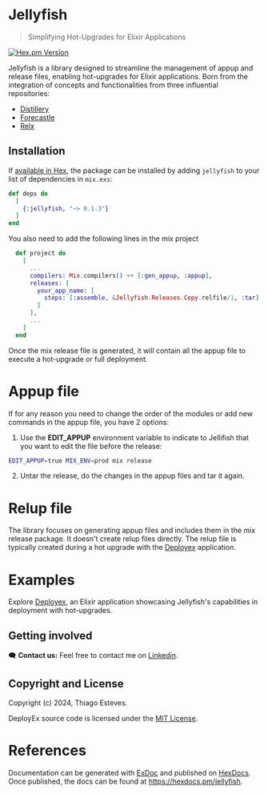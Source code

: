 # Jellyfish

> Simplifying Hot-Upgrades for Elixir Applications

[![Hex.pm Version](http://img.shields.io/hexpm/v/jellyfish.svg?style=flat)](https://hex.pm/packages/jellyfish)

Jellyfish is a library designed to streamline the management of appup and release files, enabling hot-upgrades for Elixir applications. Born from the integration of concepts and functionalities from three influential repositories:

 * [Distillery](https://github.com/bitwalker/distillery)
 * [Forecastle](https://github.com/ausimian/forecastle)
 * [Relx](https://github.com/erlware/relx/blob/main/priv/templates/install_upgrade_escript)

## Installation

If [available in Hex](https://hex.pm/docs/publish), the package can be installed
by adding `jellyfish` to your list of dependencies in `mix.exs`:

```elixir
def deps do
  [
    {:jellyfish, "~> 0.1.3"}
  ]
end
```

You also need to add the following lines in the mix project
```elixir
  def project do
    [
      ...
      compilers: Mix.compilers() ++ [:gen_appup, :appup],
      releases: [
        your_app_name: [
          steps: [:assemble, &Jellyfish.Releases.Copy.relfile/1, :tar]
        ]
      ],
      ...
    ]
  end
```

Once the mix release file is generated, it will contain all the appup file to execute a hot-upgrade or full deployment.

# Appup file

If for any reason you need to change the order of the modules or add new commands in the appup file, you have 2 options:

 1. Use the __EDIT_APPUP__ environment variable to indicate to Jellifish that you want to edit the file before the release:
```bash
EDIT_APPUP=true MIX_ENV=prod mix release
```

 2. Untar the release, do the changes in the appup files and tar it again.

# Relup file

The library focuses on generating appup files and includes them in the mix release package. It doesn't create relup files directly. The relup file is typically created during a hot upgrade with the [Deployex](https://github.com/thiagoesteves/deployex) application.

# Examples

Explore [Deployex](https://github.com/thiagoesteves/deployex), an Elixir application showcasing Jellyfish's capabilities in deployment with hot-upgrades.

## Getting involved

🗨️ **Contact us:**
Feel free to contact me on [Linkedin](https://www.linkedin.com/in/thiago-cesar-calori-esteves-972368115/).

## Copyright and License

Copyright (c) 2024, Thiago Esteves.

DeployEx source code is licensed under the [MIT License](LICENSE.md).

# References

Documentation can be generated with [ExDoc](https://github.com/elixir-lang/ex_doc)
and published on [HexDocs](https://hexdocs.pm). Once published, the docs can
be found at <https://hexdocs.pm/jellyfish>.